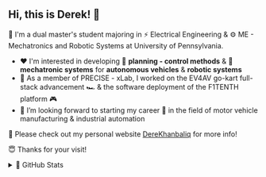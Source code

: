 Hi, this is Derek! 👋
---

<!--
**derekhanbaliq/derekhanbaliq** is a ✨ _special_ ✨ repository because its `README.md` (this file) appears on your GitHub profile.

Here are some ideas to get you started:

- 🔭 I’m currently working on ...
- 🌱 I’m currently learning ...
- 👯 I’m looking to collaborate on ...
- 🤔 I’m looking for help with ...
- 💬 Ask me about ...
- 📫 How to reach me: ...
- 😄 Pronouns: ...
- ⚡ Fun fact: ...
-->

🥇 I'm a dual master's student majoring in ⚡ Electrical Engineering & ⚙️ ME - Mechatronics and Robotic Systems at University of Pennsylvania. 

- ❤️ I'm interested in developing 🚀 **planning - control methods** & 🚗 **mechatronic systems** for **autonomous vehicles** & **robotic systems**
- 🎯 As a member of PRECISE - xLab, I worked on the EV4AV go-kart full-stack advancement 🏎️ & the software deployment of the F1TENTH platform 🎮
- 🔭 I’m looking forward to starting my career 🌉 in the field of motor vehicle manufacturing & industrial automation

<!--🛠️ Some tools that I use:-->

📌 Please check out my personal website [DereKhanbaliq](https://derekhanbaliq.weebly.com/) for more info!

😇 Thanks for your visit!

<details>
  
  <summary>🎉 GitHub Stats</summary>
  <p align="center">
    <a href="https://github.com/derekhanbaliq/github-readme-stats" target="_blank">
      <img alt="Derek's GitHub Stats" src="https://github-readme-stats.vercel.app/api?username=derekhanbaliq&show_icons=true&count_private=true&bg_color=00000000&card_width=500" />
    </a>  
  </p>
  <p align="center">
    <a href="https://github.com/derekhanbaliq/github-readme-stats" target="_blank">
      <!--only self public repo!-->
      <img alt="Derek's GitHub Stats" src="https://github-readme-stats.vercel.app/api/top-langs/?username=derekhanbaliq&layout=compact&card_width=450&exclude_repo=Quadrotor-Fatih,LFI-Novabot-Simulation,Chinese-Chess-Robot-V0.4.2" />
    </a>   
  </p>

</details>
